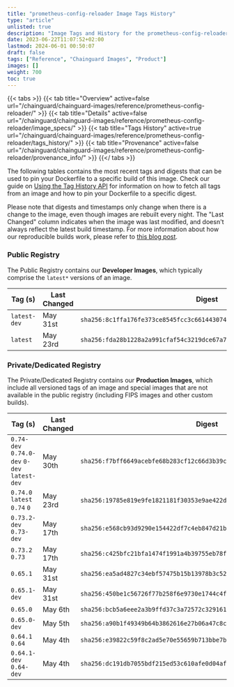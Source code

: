 ```yaml
---
title: "prometheus-config-reloader Image Tags History"
type: "article"
unlisted: true
description: "Image Tags and History for the prometheus-config-reloader Chainguard Image"
date: 2023-06-22T11:07:52+02:00
lastmod: 2024-06-01 00:50:07
draft: false
tags: ["Reference", "Chainguard Images", "Product"]
images: []
weight: 700
toc: true
---
```


{{< tabs >}}
{{< tab title="Overview" active=false url="/chainguard/chainguard-images/reference/prometheus-config-reloader/" >}}
{{< tab title="Details" active=false url="/chainguard/chainguard-images/reference/prometheus-config-reloader/image_specs/" >}}
{{< tab title="Tags History" active=true url="/chainguard/chainguard-images/reference/prometheus-config-reloader/tags_history/" >}}
{{< tab title="Provenance" active=false url="/chainguard/chainguard-images/reference/prometheus-config-reloader/provenance_info/" >}}
{{</ tabs >}}

The following tables contains the most recent tags and digests that can be used to pin your Dockerfile to a specific build of this image. Check our guide on [Using the Tag History API](/chainguard/chainguard-images/using-the-tag-history-api/) for information on how to fetch all tags from an image and how to pin your Dockerfile to a specific digest.

Please note that digests and timestamps only change when there is a change to the image, even though images are rebuilt every night. The "Last Changed" column indicates when the image was last modified, and doesn't always reflect the latest build timestamp. For more information about how our reproducible builds work, please refer to [this blog post](https://www.chainguard.dev/unchained/reproducing-chainguards-reproducible-image-builds).

### Public Registry
The Public Registry contains our **Developer Images**, which typically comprise the `latest*` versions of an image.

| Tag (s)       | Last Changed | Digest                                                                    |
|---------------|--------------|---------------------------------------------------------------------------|
|  `latest-dev` | May 31st     | `sha256:8c1ffa176fe373ce8545fcc3c661443074f924c9ccf16136d3994aea8a5287d8` |
|  `latest`     | May 23rd     | `sha256:fda28b1228a2a991cfaf54c3219dce67a79947296f668e9a77deba0c00d9e1b6` |


### Private/Dedicated Registry
The Private/Dedicated Registry contains our **Production Images**, which include all versioned tags of an image and special images that are not available in the public registry (including FIPS images and other custom builds).

| Tag (s)                                       | Last Changed | Digest                                                                    |
|-----------------------------------------------|--------------|---------------------------------------------------------------------------|
|  `0.74-dev` `0.74.0-dev` `0-dev` `latest-dev` | May 30th     | `sha256:f7bff6649acebfe68b283cf12c66d3b39cff75201f675ccce024d6efba60aa20` |
|  `0.74.0` `latest` `0.74` `0`                 | May 23rd     | `sha256:19785e819e9fe1821181f30353e9ae422d1b1a68ad1060cc1ecb5ed11fd7d98d` |
|  `0.73.2-dev` `0.73-dev`                      | May 17th     | `sha256:e568cb93d9290e154422df7c4eb847d21b6159fe61243bada01ae76c0a802c30` |
|  `0.73.2` `0.73`                              | May 17th     | `sha256:c425bfc21bfa1474f1991a4b39755eb78f7cc50025c1fd9d6797a2016b506312` |
|  `0.65.1`                                     | May 31st     | `sha256:ea5ad4827c34ebf57475b15b13978b3c52c4e9dd695f724a02e2dc7fd6211785` |
|  `0.65.1-dev`                                 | May 31st     | `sha256:450be1c56726f77b258f6e9730e1744c4f3b7d8fe9d17dada7f33735d0558153` |
|  `0.65.0`                                     | May 6th      | `sha256:bcb5a6eee2a3b9ffd37c3a72572c32916119844c4a52b8178fa163f2dcd87f44` |
|  `0.65.0-dev`                                 | May 5th      | `sha256:a90b1f49349b64b3862616e27b06a47c8cf382526d7b45f4d85c1b1b3f446596` |
|  `0.64.1` `0.64`                              | May 4th      | `sha256:e39822c59f8c2ad5e70e55659b713bbe7b7bf6cc9307133e4376e9974bd02487` |
|  `0.64.1-dev` `0.64-dev`                      | May 4th      | `sha256:dc191db7055bdf215ed53c610afe0d04af45d5442014d3535528a9bde68118e7` |

